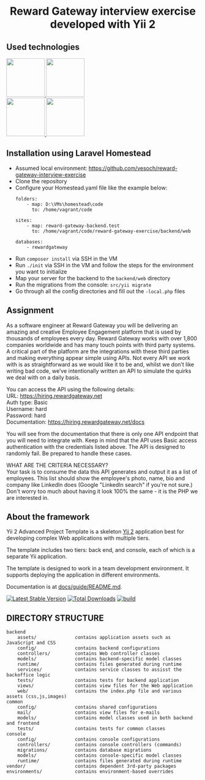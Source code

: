 <p align="center">
    <h1 align="center">Reward Gateway interview exercise <br/> developed with Yii 2</h1>
</p>

## Used technologies
<a href="https://github.com/yiisoft" target="_blank">
        <img src="https://fiverr-res.cloudinary.com/images/t_main1,q_auto,f_auto,q_auto,f_auto/gigs/98057151/original/cd8b2e08e7e942a2d00845ee398c525f13cdc0e9/develop-website-using-yii-yii2-and-also-fix-issues.png" height="100px">
</a>
<a href="https://laravel.com/docs/8.x/homestead" target="_blank">
        <img src="https://chrisloftus.github.io/public/img/laravel.png" height="100px">
</a>
<br/>
<a href="https://www.virtualbox.org/" target="_blank">
        <img src="https://upload.wikimedia.org/wikipedia/commons/d/d5/Virtualbox_logo.png" height="100px">
</a>
<a href="https://www.vagrantup.com/intro" target="_blank">
        <img src="https://upload.wikimedia.org/wikipedia/commons/thumb/8/87/Vagrant.png/738px-Vagrant.png" height="100px">
</a>

## Installation using Laravel Homestead
* Assumed local environment: https://github.com/vesoch/reward-gateway-interview-exercise
* Clone the repository
* Configure your Homestead.yaml file like the example below:
    ```
    folders:
        - map: D:\VMs\homestead\code
          to: /home/vagrant/code
    
    sites:
        - map: reward-gateway-backend.test
          to: /home/vagrant/code/reward-gateway-exercise/backend/web
  
    databases:
        - rewardgateway
    ```
* Run `composer install` via SSH in the VM
* Run `./init` via SSH in the VM and follow the steps for the environment you want to initialize
* Map your server for the backend to the `backend/web` directory
* Run the migrations from the console: `src/yii migrate`
* Go through all the config directories and fill out the `-local.php` files

## Assignment
As a software engineer at Reward Gateway you will be delivering an amazing and creative Employee Engagement platform that is used by thousands of employees every day. Reward Gateway works with over 1,800 companies worldwide and has many touch points with third party systems.
A critical part of the platform are the integrations with these third parties and making everything appear simple using APIs. Not every API we work with is as straightforward as we would like it to be and, whilst we don’t like writing bad code, we’ve intentionally written an API to simulate the quirks we deal with on a daily basis.

You can access the API using the following details:
<br/>URL: https://hiring.rewardgateway.net
<br/>Auth type: Basic
<br/>Username: hard
<br/>Password: hard
<br/>Documentation: https://hiring.rewardgateway.net/docs

You will see from the documentation that there is only one API endpoint that you will need to integrate with. Keep in mind that the API uses Basic access authentication with the credentials listed above.
The API is designed to randomly fail. Be prepared to handle these cases.

WHAT ARE THE CRITERIA NECESSARY?
<br/>Your task is to consume the data this API generates and output it as a list of employees. This list should show the employee's photo, name, bio and company like LinkedIn does (Google "LinkedIn search" if you're not sure.) Don't worry too much about having it look 100% the same - it is the PHP we are interested in.

## About the framework
Yii 2 Advanced Project Template is a skeleton [Yii 2](http://www.yiiframework.com/) application best for
developing complex Web applications with multiple tiers.

The template includes two tiers: back end, and console, each of which
is a separate Yii application.

The template is designed to work in a team development environment. It supports
deploying the application in different environments.

Documentation is at [docs/guide/README.md](docs/guide/README.md).

[![Latest Stable Version](https://img.shields.io/packagist/v/yiisoft/yii2-app-advanced.svg)](https://packagist.org/packages/yiisoft/yii2-app-advanced)
[![Total Downloads](https://img.shields.io/packagist/dt/yiisoft/yii2-app-advanced.svg)](https://packagist.org/packages/yiisoft/yii2-app-advanced)
[![build](https://github.com/yiisoft/yii2-app-advanced/workflows/build/badge.svg)](https://github.com/yiisoft/yii2-app-advanced/actions?query=workflow%3Abuild)

DIRECTORY STRUCTURE
-------------------
```
backend
    assets/              contains application assets such as JavaScript and CSS
    config/              contains backend configurations
    controllers/         contains Web controller classes
    models/              contains backend-specific model classes
    runtime/             contains files generated during runtime
    services/            contains service classes to assisst the backoffice logic  
    tests/               contains tests for backend application
    views/               contains view files for the Web application
    web/                 contains the index.php file and various assets (css,js,images)
common
    config/              contains shared configurations
    mail/                contains view files for e-mails
    models/              contains model classes used in both backend and frontend
    tests/               contains tests for common classes    
console
    config/              contains console configurations
    controllers/         contains console controllers (commands)
    migrations/          contains database migrations
    models/              contains console-specific model classes
    runtime/             contains files generated during runtime
vendor/                  contains dependent 3rd-party packages
environments/            contains environment-based overrides
```
